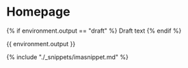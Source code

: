 # Homepage

{% if environment.output == "draft" %}
Draft text
{% endif %}

{{ environment.output }}

{% include "./_snippets/imasnippet.md" %}